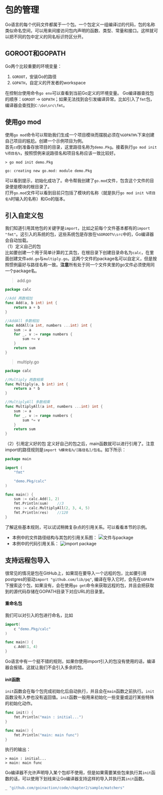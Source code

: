 # 包的管理
Go语言的每个代码文件都属于一个包。一个包定义一组编译过的代码，包的名称类似命名空间，可以用来间接访问包内声明的函数、类型、常量和接口。这样就可以把不同的包中定义的同名标识符区分开。

## GOROOT和GOPATH
Go两个比较重要的环境变量：
1. `GOROOT`，安装Go的路径
2. `GOPATH`，自定义的开发者的workspace   

在控制台使用命令`go env`可以查看到当前Go定义的环境变量。
Go编译器查找包的顺序：`GOROOT` → `GOPATH`；如果无法找到会引发编译异常。比如引入了`fmt`包，编译器会查找到`C:\Go\src\fmt`。

## 使用go mod
使用`go mod`命令可以帮助我们生成一个项目模块而摆脱必须在`%GOPATH%`下来创建自己项目的尴尬。创建一个示例项目为例。   
首先`cd`到准备存放项目的目录，这里路径名称为`demo.Pkg`。接着执行`go mod init %项目名%`，按照惯例来说路径名和项目名称应该一致比较好。
```
> go mod init demo.Pkg

go: creating new go.mod: module demo.Pkg
```
可以看到提示，初始化成功了。命令帮我创建了`go.mod`文件，包含这个文件的目录便是模块的根目录了。   
打开`go.mod`文件可以看到目前只包括了模块的名称（就是执行`go mod init %项目名%`时输入的名称）和Go的版本。

## 引入自定义包
我们知道引用其他包的关键字是`import`，比如之前每个文件基本都有的`import "fmt"`。这引入的系统的包，这些系统包是存放在`%GOROOT%\src`中的，Go编译器会自动加载。   
（1）定义自己的包   
比如要创建一个用于简单计算的工具包，在根目录下创建目录命名为`calc`，在里面创建文件`add.go`与`multiply.go`。这两个文件的package名可以自定义，但是按照惯例最好与路径名称一致。**注意**所有处于同一个文件夹里的go文件必须使用同一个package名。
> add.go
```go
package calc

//Add 两数相加
func Add(a, b int) int {
	return a + b
}

//AddAll 多数相加
func AddAll(a int, numbers ...int) int {
	sum := a
	for _, v := range numbers {
		sum += v
	}
	return sum
}
```
> multiply.go
```go
package calc

//Multiply 两数相乘
func Multiply(a, b int) int {
	return a * b
}

//MultiplyAll 多数相乘
func MultiplyAll(a int, numbers ...int) int {
	sum := a
	for _, v := range numbers {
		sum *= v
	}
	return sum
}
```
（2）引用定义好的包
定义好自己的包之后，main函数就可以进行引用了。注意import的路径规则是`import %模块名%/[路径名]/包名`。如下所示：
```go
package main

import (
	"fmt"

	"demo.Pkg/calc"
)

func main() {
	sum := calc.Add(1, 2)
	fmt.Println(sum)    //3
	res := calc.MultiplyAll(2, 3, 4, 5)
	fmt.Println(res)    //120
}
```
了解这些基本规则，可以试试稍微复杂点的引用关系。可以看看本节的示例。
* 本例中的文件路径结构与其包的引用关系图：
![文件与package](https://github.com/Xuhy0826/Golang-Study/blob/master/resource/packageAtch.jpg)
* 本例中的代码引用关系：
![import package](https://github.com/Xuhy0826/Golang-Study/blob/master/resource/importMyPackage.jpg)   

## 支持远程包导入
很常见的情况是包在GitHub上，如果现在要导入一个远程的包，比如要引用postgres的驱动`import "github.com/lib/pq"`, 编译在导入它时，会先在`GOPATH`下搜索这个包，如果没有，会在使用`go get`命令来获取远程的包，并且会把获取到的源代码存储在GOPATH目录下对应URL的目录里。

#### 重命名包
我们可以对引入的包进行命名，比如
```go
import(
	c "demo.Pkg/calc"
)

func main() {
	c.Add(1, 4)
}
```
Go语言中有一个挺不错的规则，如果你使用import引入的包没有使用的话，编译器会报错。这就让我们不会引入多余的包。

#### init函数
`init`函数会在每个包完成初始化后自动执行，并且会在`main`函数之前执行。`init`函数没有入参也没有返回值。`init`函数一般用来初始化一些变量或运行某些特殊的初始化动作。
```go
func init() {
	fmt.Println("main : initial...")
}

func main() {
	fmt.Println("main: main func") 
}
```
执行的输出：
```
> main : initial...
> main: main func
```
Go编译器不允许声明导入某个包却不使用，但是如果需要某些包来执行其`init`函数的话，可以使用下划线来让Go编译器支持这样的导入并执行其`init`函数。
```go
_ "github.com/goinaction/code/chapter2/sample/matchers"
```